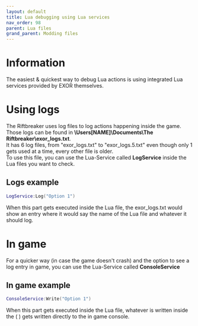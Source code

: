 ```yaml
---
layout: default
title: Lua debugging using Lua services
nav_order: 98
parent: Lua files
grand_parent: Modding files
---
```


# Information

The easiest & quickest way to debug Lua actions is using integrated Lua services provided by EXOR themselves.

# Using logs

The Riftbreaker uses log files to log actions happening inside the game. Those logs can be found in **\Users\[NAME]\Documents\The Riftbreaker\exor_logs.txt**.  
It has 6 log files, from "exor_logs.txt" to "exor_logs.5.txt" even though only 1 gets used at a time, every other file is older.  
To use this file, you can use the Lua-Service called **LogService** inside the Lua files you want to check. 

## Logs example

```lua
LogService:Log("Option 1")
```
When this part gets executed inside the Lua file, the exor_logs.txt would show an entry where it would say the name of the Lua file and whatever it should log.

# In game

For a quicker way (in case the game doesn't crash) and the option to see a log entry in game, you can use the Lua-Service called **ConsoleService** 

## In game example

```lua
ConsoleService:Write("Option 1")
```
When this part gets executed inside the Lua file, whatever is written inside the ( ) gets written directly to the in game console.  